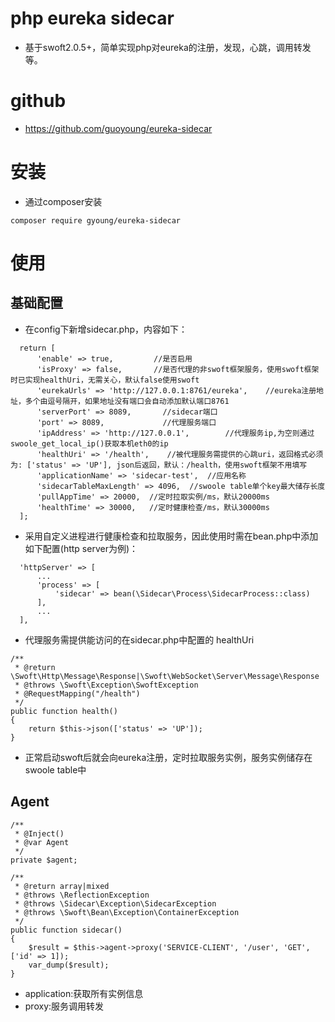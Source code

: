# php eureka sidecar
- 基于swoft2.0.5+，简单实现php对eureka的注册，发现，心跳，调用转发等。

# github
- https://github.com/guoyoung/eureka-sidecar

# 安装
- 通过composer安装
```
composer require gyoung/eureka-sidecar
```
# 使用
## 基础配置
- 在config下新增sidecar.php，内容如下：
```
  return [
      'enable' => true,         //是否启用
      'isProxy' => false,       //是否代理的非swoft框架服务，使用swoft框架时已实现healthUri，无需关心，默认false使用swoft
      'eurekaUrls' => 'http://127.0.0.1:8761/eureka',    //eureka注册地址，多个由逗号隔开，如果地址没有端口会自动添加默认端口8761
      'serverPort' => 8089,       //sidecar端口
      'port' => 8089,             //代理服务端口
      'ipAddress' => 'http://127.0.0.1',        //代理服务ip,为空则通过swoole_get_local_ip()获取本机eth0的ip
      'healthUri' => '/health',    //被代理服务需提供的心跳uri，返回格式必须为: ['status' => 'UP'], json后返回，默认：/health，使用swoft框架不用填写
      'applicationName' => 'sidecar-test',  //应用名称
      'sidecarTableMaxLength' => 4096,  //swoole table单个key最大储存长度
      'pullAppTime' => 20000,  //定时拉取实例/ms，默认20000ms
      'healthTime' => 30000,   //定时健康检查/ms，默认30000ms
  ];
```

- 采用自定义进程进行健康检查和拉取服务，因此使用时需在bean.php中添加如下配置(http server为例)：
```
  'httpServer' => [
      ...
      'process' => [
          'sidecar' => bean(\Sidecar\Process\SidecarProcess::class)
      ],
      ...
  ],
```

- 代理服务需提供能访问的在sidecar.php中配置的 healthUri
```
/**
 * @return \Swoft\Http\Message\Response|\Swoft\WebSocket\Server\Message\Response
 * @throws \Swoft\Exception\SwoftException
 * @RequestMapping("/health")
 */
public function health()
{
    return $this->json(['status' => 'UP']);
}
```
- 正常启动swoft后就会向eureka注册，定时拉取服务实例，服务实例储存在swoole table中

## Agent
```
/**
 * @Inject()
 * @var Agent
 */
private $agent;

/**
 * @return array|mixed
 * @throws \ReflectionException
 * @throws \Sidecar\Exception\SidecarException
 * @throws \Swoft\Bean\Exception\ContainerException
 */
public function sidecar()
{
    $result = $this->agent->proxy('SERVICE-CLIENT', '/user', 'GET', ['id' => 1]);
    var_dump($result);
}
```
- application:获取所有实例信息
- proxy:服务调用转发


